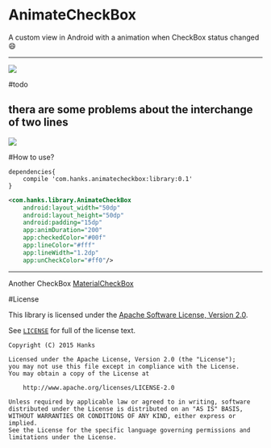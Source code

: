 # AnimateCheckBox
A custom view in Android with a animation when CheckBox status changed :smile:

---
![](https://img.shields.io/badge/Android-CustomView-brightgreen.svg)

#todo

thera are some problems about the interchange of two lines 
---
![](https://github.com/hanks-zyh/AnimateCheckBox/blob/master/screen.gif)

#How to use?

```
dependencies{
    compile 'com.hanks.animatecheckbox:library:0.1'
}
```


```xml
<com.hanks.library.AnimateCheckBox
    android:layout_width="50dp"
    android:layout_height="50dp"
    android:padding="15dp"
    app:animDuration="200"
    app:checkedColor="#00f"
    app:lineColor="#fff"
    app:lineWidth="1.2dp"
    app:unCheckColor="#ff0"/>
```
---
Another CheckBox
[MaterialCheckBox](https://github.com/hanks-zyh/MaterialCheckBox)

#License

This library is licensed under the [Apache Software License, Version 2.0](http://www.apache.org/licenses/LICENSE-2.0).

See [`LICENSE`](LICENSE) for full of the license text.

    Copyright (C) 2015 Hanks

    Licensed under the Apache License, Version 2.0 (the "License");
    you may not use this file except in compliance with the License.
    You may obtain a copy of the License at

        http://www.apache.org/licenses/LICENSE-2.0

    Unless required by applicable law or agreed to in writing, software
    distributed under the License is distributed on an "AS IS" BASIS,
    WITHOUT WARRANTIES OR CONDITIONS OF ANY KIND, either express or implied.
    See the License for the specific language governing permissions and
    limitations under the License.
